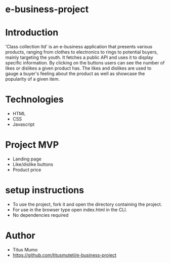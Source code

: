 # e-business-project
# Introduction 
'Class collection ltd' is an e-business application that presents various products, ranging from clothes to electronics to rings to potential buyers, mainly targeting the youth. It fetches a public API and uses it to display specific information. By clicking on the buttons users can see the number of likes or dislikes a given product has. The likes and dislikes are used to gauge a buyer's feeling about the product as well as showcase the popularity of a given item.

# Technologies 
- HTML 
- CSS
- Javascript

# Project MVP
- Landing page
- Like/dislike buttons
- Product price

# setup instructions
- To use the project, fork it and open the directory containing the project.
- For use in the browser type open index.html in the CLI.
- No dependencies required


# Author 
- Titus Mumo 
- https://github.com/titusmuteti/e-business-project

